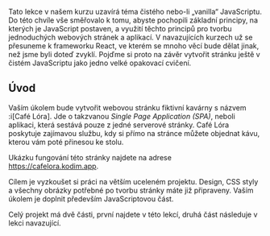 Tato lekce v našem kurzu uzavírá téma čistého nebo-li „vanilla“ JavaScriptu. Do této chvíle vše směřovalo k tomu, abyste pochopili základní principy, na kterých je JavaScript postaven, a využití těchto principů pro tvorbu jednoduchých webových stránek a aplikací. V navazujících kurzech už se přesuneme k frameworku React, ve kterém se mnoho věcí bude dělat jinak, než jsme byli doteď zvyklí. Pojďme si proto na závěr vytvořit stránku ještě v čistém JavaScriptu jako jedno velké opakovací cvičení.

## Úvod

Vaším úkolem bude vytvořit webovou stránku fiktivní kavárny s názvem :i[Café Lóra]. Jde o takzvanou _Single Page Application (SPA)_, neboli aplikaci, která sestává pouze z jedné serverové stránky. Café Lóra poskytuje zajímavou službu, kdy si přímo na stránce můžete objednat kávu, kterou vám poté přinesou ke stolu.

Ukázku fungování této stránky najdete na adrese https://cafelora.kodim.app.

Cílem je vyzkoušet si práci na větším uceleném projektu. Design, CSS styly a všechny obrázky potřebné po tvorbu stránky máte již připraveny. Vaším úkolem je doplnit především JavaScriptovou část.

Celý projekt má dvě části, první najdete v této lekcí, druhá část následuje v lekci navazující.
